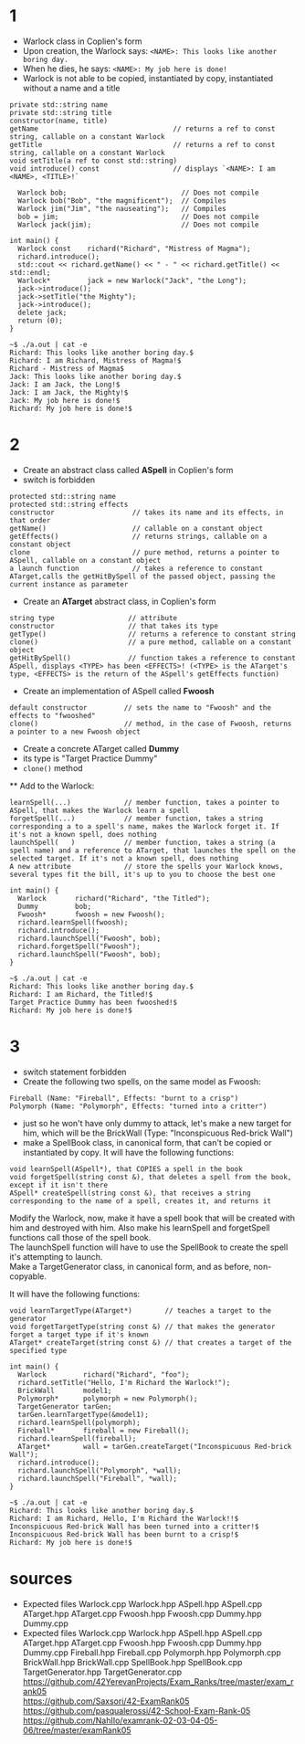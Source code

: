 # 1
* Warlock class in Coplien's form 
* Upon creation, the Warlock says: `<NAME>: This looks like another boring day.`
* When he dies, he says: `<NAME>: My job here is done!`  
* Warlock is not able to be copied, instantiated by copy, instantiated without a name and a title
```
private std::string name                         
private std::string title                         
constructor(name, title)
getName                                 // returns a ref to const string, callable on a constant Warlock
getTitle                                // returns a ref to const string, callable on a constant Warlock
void setTitle(a ref to const std::string)
void introduce() const                  // displays `<NAME>: I am <NAME>, <TITLE>!`
```
```
  Warlock bob;                            // Does not compile
  Warlock bob("Bob", "the magnificent");  // Compiles
  Warlock jim("Jim", "the nauseating");   // Compiles
  bob = jim;                              // Does not compile
  Warlock jack(jim);                      // Does not compile
```
```
int main() {
  Warlock const    richard("Richard", "Mistress of Magma");
  richard.introduce();
  std::cout << richard.getName() << " - " << richard.getTitle() << std::endl;
  Warlock*         jack = new Warlock("Jack", "the Long");
  jack->introduce();
  jack->setTitle("the Mighty");
  jack->introduce();
  delete jack;
  return (0);
}

~$ ./a.out | cat -e
Richard: This looks like another boring day.$
Richard: I am Richard, Mistress of Magma!$
Richard - Mistress of Magma$
Jack: This looks like another boring day.$
Jack: I am Jack, the Long!$
Jack: I am Jack, the Mighty!$
Jack: My job here is done!$
Richard: My job here is done!$
```
# 2
* Create an abstract class called **ASpell** in Coplien's form
* switch is forbidden
```
protected std::string name
protected std::string effects
constructor                   // takes its name and its effects, in that order
getName()                     // callable on a constant object
getEffects()                  // returns strings, callable on a constant object
clone                         // pure method, returns a pointer to ASpell, callable on a constant object
a launch function             // takes a reference to constant ATarget,calls the getHitBySpell of the passed object, passing the current instance as parameter
```

* Create an **ATarget** abstract class, in Coplien's form
```
string type                  // attribute
constructor                  // that takes its type
getType()                    // returns a reference to constant string
clone()                      // a pure method, callable on a constant object
getHitBySpell()              // function takes a reference to constant ASpell, displays <TYPE> has been <EFFECTS>! (<TYPE> is the ATarget's type, <EFFECTS> is the return of the ASpell's getEffects function)
```

* Create an implementation of ASpell called **Fwoosh**
```
default constructor         // sets the name to "Fwoosh" and the effects to "fwooshed"
clone()                     // method, in the case of Fwoosh, returns a pointer to a new Fwoosh object
```

* Create a concrete ATarget called **Dummy**
* its type is "Target Practice Dummy"
* `clone()` method

** Add to the Warlock: 
```
learnSpell(...)             // member function, takes a pointer to ASpell, that makes the Warlock learn a spell
forgetSpell(...)            // member function, takes a string corresponding a to a spell's name, makes the Warlock forget it. If it's not a known spell, does nothing
launchSpell(   )            // member function, takes a string (a spell name) and a reference to ATarget, that launches the spell on the selected target. If it's not a known spell, does nothing
A new attribute             // store the spells your Warlock knows, several types fit the bill, it's up to you to choose the best one 
```

```
int main() {
  Warlock       richard("Richard", "the Titled");
  Dummy         bob;
  Fwoosh*       fwoosh = new Fwoosh();
  richard.learnSpell(fwoosh);
  richard.introduce();
  richard.launchSpell("Fwoosh", bob);
  richard.forgetSpell("Fwoosh");
  richard.launchSpell("Fwoosh", bob);
}

~$ ./a.out | cat -e
Richard: This looks like another boring day.$
Richard: I am Richard, the Titled!$
Target Practice Dummy has been fwooshed!$
Richard: My job here is done!$
```

# 3
* switch statement forbidden
* Create the following two spells, on the same model as Fwoosh:
```
Fireball (Name: "Fireball", Effects: "burnt to a crisp")
Polymorph (Name: "Polymorph", Effects: "turned into a critter")
```
* just so he won't have only dummy to attack, let's make a new target for him, which will be the BrickWall (Type: "Inconspicuous Red-brick Wall")
* make a SpellBook class, in canonical form, that can't be copied or instantiated by copy. It will have the following functions:
```
void learnSpell(ASpell*), that COPIES a spell in the book
void forgetSpell(string const &), that deletes a spell from the book, except if it isn't there
ASpell* createSpell(string const &), that receives a string corresponding to the name of a spell, creates it, and returns it
```
Modify the Warlock, now, make it have a spell book that will be created with him and destroyed with him. Also make his learnSpell and forgetSpell functions call those of the spell book.  
The launchSpell function will have to use the SpellBook to create the spell it's attempting to launch.  
Make a TargetGenerator class, in canonical form, and as before, non-copyable.

It will have the following functions:
```
void learnTargetType(ATarget*)        // teaches a target to the generator
void forgetTargetType(string const &) // that makes the generator forget a target type if it's known
ATarget* createTarget(string const &) // that creates a target of the specified type
```
```
int main() {
  Warlock         richard("Richard", "foo");
  richard.setTitle("Hello, I'm Richard the Warlock!");
  BrickWall       model1;
  Polymorph*      polymorph = new Polymorph();
  TargetGenerator tarGen;
  tarGen.learnTargetType(&model1);
  richard.learnSpell(polymorph);
  Fireball*       fireball = new Fireball();
  richard.learnSpell(fireball);
  ATarget*        wall = tarGen.createTarget("Inconspicuous Red-brick Wall");
  richard.introduce();
  richard.launchSpell("Polymorph", *wall);
  richard.launchSpell("Fireball", *wall);
}

~$ ./a.out | cat -e
Richard: This looks like another boring day.$
Richard: I am Richard, Hello, I'm Richard the Warlock!!$
Inconspicuous Red-brick Wall has been turned into a critter!$
Inconspicuous Red-brick Wall has been burnt to a crisp!$
Richard: My job here is done!$
```

# sources
* Expected files Warlock.cpp Warlock.hpp ASpell.hpp ASpell.cpp ATarget.hpp ATarget.cpp Fwoosh.hpp Fwoosh.cpp Dummy.hpp Dummy.cpp
* Expected files Warlock.cpp Warlock.hpp ASpell.hpp ASpell.cpp ATarget.hpp ATarget.cpp Fwoosh.hpp Fwoosh.cpp Dummy.hpp Dummy.cpp Fireball.hpp Fireball.cpp Polymorph.hpp Polymorph.cpp BrickWall.hpp BrickWall.cpp SpellBook.hpp SpellBook.cpp TargetGenerator.hpp TargetGenerator.cpp
https://github.com/42YerevanProjects/Exam_Ranks/tree/master/exam_rank05  
https://github.com/Saxsori/42-ExamRank05  
https://github.com/pasqualerossi/42-School-Exam-Rank-05  
https://github.com/NahIIo/examrank-02-03-04-05-06/tree/master/examRank05  
